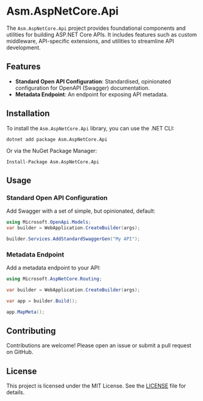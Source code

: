 # Asm.AspNetCore.Api

The `Asm.AspNetCore.Api` project provides foundational components and utilities for building ASP.NET Core APIs. It includes features such as custom middleware, API-specific extensions, and utilities to streamline API development.

## Features

- **Standard Open API Configuration**: Standardised, opinionated configuration for OpenAPI (Swagger) documentation.
- **Metadata Endpoint**: An endpoint for exposing API metadata.

## Installation

To install the `Asm.AspNetCore.Api` library, you can use the .NET CLI:

`dotnet add package Asm.AspNetCore.Api`

Or via the NuGet Package Manager:

`Install-Package Asm.AspNetCore.Api`

## Usage

### Standard Open API Configuration

Add Swagger with a set of simple, but opinionated, default:

```csharp
using Microsoft.OpenApi.Models;
var builder = WebApplication.CreateBuilder(args); 

builder.Services.AddStandardSwaggerGen("My API");
```

### Metadata Endpoint

Add a metadata endpoint to your API:

```csharp
using Microsoft.AspNetCore.Routing;

var builder = WebApplication.CreateBuilder(args);

var app = builder.Build();

app.MapMeta();
```    

## Contributing

Contributions are welcome! Please open an issue or submit a pull request on GitHub.

## License

This project is licensed under the MIT License. See the [LICENSE](LICENSE) file for details.

